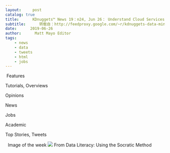 ```yaml
---
layout:     post
catalog: true
title:      KDnuggets™ News 19：n24, Jun 26： Understand Cloud Services; Pandas Tips & Tricks; Master Data Preparation w/ Python
subtitle:      转载自：http://feedproxy.google.com/~r/kdnuggets-data-mining-analytics/~3/2wuNImACkZg/n24.html
date:      2019-06-26
author:      Matt Mayo Editor
tags:
    - news
    - data
    - tweets
    - html
    - jobs
---
```


 Features

Tutorials, Overviews

Opinions

News

Jobs

Academic

Top Stories, Tweets



  Image of the week
![](https://thedatathinker.com/wp-content/uploads/2019/05/20190529_225622.jpg)
From Data Literacy: Using the Socratic Method 


 


